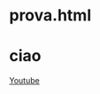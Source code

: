 # prova.html
<html>
  <body>
  <head>
    <div id="barra"></div>
<h1> ciao </h1>    
</head>
<a href="https://www.youtube.com"> Youtube </a>

</body>
</html>

